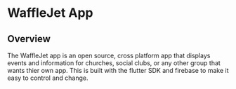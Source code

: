 # WaffleJet App

## Overview
The WaffleJet app is an open source, cross platform app that displays events and information for churches, social clubs, or any other group that wants thier own app. This is built with the flutter SDK and firebase to make it easy to control and change.